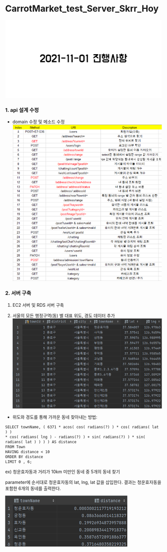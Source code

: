 # CarrotMarket_test_Server_Skrr_Hoy

![2021-11-01 진행사항](images/2021-11-01_진행사항.png)

### 1. api 설계 수정

- domain 수정 및 메소드 수정
  ![api수정](images/api수정.png)

### 2. 서버 구축

1. EC2 서버 및 RDS 서버 구축
   <br>

2. 서울의 모든 행정구역(동) 별 대표 위도, 경도 데이터 추가
   ![서울_동_데이터](images/서울_동_데이터.png)

- 위도와 경도를 통해 가까운 동네 찾아내는 방법:

```
SELECT townName, ( 6371 * acos( cos( radians(?) ) * cos( radians( lat ) )
* cos( radians( lng ) - radians(?) ) + sin( radians(?) ) * sin( radians( lat ) ) ) ) AS distance
FROM Town
HAVING distance < 10
ORDER BY distance
LIMIT 0 , 6;
```

ex) 청운효자동과 거리가 10km 미만인 동네 중 5개의 동네 찾기

parameter에 순서대로 청운효자동의 lat, lng, lat 값을 삽입한다.
결과는 청운효자동을 포함한 6개의 동네를 출력한다.

![동찾기샘플.png](images/동찾기샘플.png)
